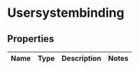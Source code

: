 
# Usersystembinding

## Properties
Name | Type | Description | Notes
------------ | ------------- | ------------- | -------------



